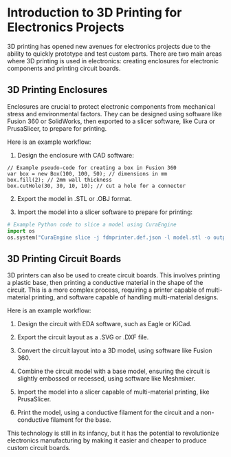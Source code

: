 # Introduction to 3D Printing for Electronics Projects

3D printing has opened new avenues for electronics projects due to the ability to quickly prototype and test custom parts. There are two main areas where 3D printing is used in electronics: creating enclosures for electronic components and printing circuit boards.

## 3D Printing Enclosures

Enclosures are crucial to protect electronic components from mechanical stress and environmental factors. They can be designed using software like Fusion 360 or SolidWorks, then exported to a slicer software, like Cura or PrusaSlicer, to prepare for printing.

Here is an example workflow:

1. Design the enclosure with CAD software:
```
// Example pseudo-code for creating a box in Fusion 360
var box = new Box(100, 100, 50); // dimensions in mm
box.fill(2); // 2mm wall thickness
box.cutHole(30, 30, 10, 10); // cut a hole for a connector
```

2. Export the model in .STL or .OBJ format.

3. Import the model into a slicer software to prepare for printing:

```python
# Example Python code to slice a model using CuraEngine
import os
os.system("CuraEngine slice -j fdmprinter.def.json -l model.stl -o output.gcode")
```

## 3D Printing Circuit Boards

3D printers can also be used to create circuit boards. This involves printing a plastic base, then printing a conductive material in the shape of the circuit. This is a more complex process, requiring a printer capable of multi-material printing, and software capable of handling multi-material designs.

Here is an example workflow:

1. Design the circuit with EDA software, such as Eagle or KiCad.

2. Export the circuit layout as a .SVG or .DXF file.

3. Convert the circuit layout into a 3D model, using software like Fusion 360.

4. Combine the circuit model with a base model, ensuring the circuit is slightly embossed or recessed, using software like Meshmixer.

5. Import the model into a slicer capable of multi-material printing, like PrusaSlicer.

6. Print the model, using a conductive filament for the circuit and a non-conductive filament for the base.

This technology is still in its infancy, but it has the potential to revolutionize electronics manufacturing by making it easier and cheaper to produce custom circuit boards.
